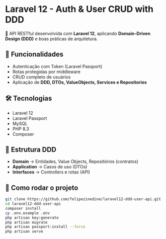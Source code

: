 # Laravel 12 - Auth & User CRUD with DDD

🚀 API RESTful desenvolvida com **Laravel 12**, aplicando **Domain-Driven Design (DDD)** e boas práticas de arquitetura.

## 📌 Funcionalidades
- Autenticação com Token (Laravel Passport)
- Rotas protegidas por middleware
- CRUD completo de usuários
- Aplicação de **DDD, DTOs, ValueObjects, Services e Repositories**

## 🛠️ Tecnologias
- Laravel 12
- Laravel Passport
- MySQL
- PHP 8.3
- Composer

## 📂 Estrutura DDD
- **Domain** → Entidades, Value Objects, Repositórios (contratos)
- **Application** → Casos de uso (DTOs)
- **Interfaces** → Controllers e rotas (API)

## 🚀 Como rodar o projeto
```bash
git clone https://github.com/felipezinedine/laravel12-ddd-user-api.git
cd laravel12-ddd-user-api
composer install
cp .env.example .env
php artisan key:generate
php artisan migrate
php artisan passport:install --force
php artisan serve
